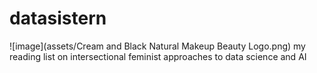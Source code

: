 # datasistern

![image](assets/Cream and Black Natural Makeup Beauty Logo.png)
my reading list on intersectional feminist approaches to data science and AI 
